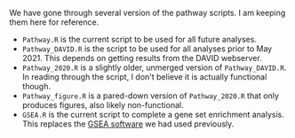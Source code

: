 We have gone through several version of the pathway scripts. I am keeping them here for reference.

- `Pathway.R` is the current script to be used for all future analyses.
- `Pathway_DAVID.R` is the script to be used for all analyses prior to May 2021. This depends on getting results from the DAVID webserver. 
- `Pathway_2020.R` is a slightly older, unmerged version of `Pathway_DAVID.R`. In reading through the script, I don't believe it is actually functional though.
- `Pathway_figure.R` is a pared-down version of `Pathway_2020.R` that only produces figures, also likely non-functional.
- `GSEA.R` is the current script to complete a gene set enrichment analysis. This replaces the [GSEA software](https://www.gsea-msigdb.org/gsea/index.jsp) we had used previously.
